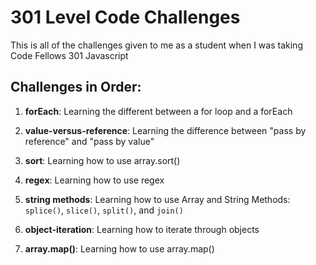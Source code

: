 # 301 Level Code Challenges

This is all of the challenges given to me as a student when I was taking Code Fellows 301 Javascript 

## Challenges in Order:

  1. **forEach**: Learning the different between a for loop and a forEach

  2. **value-versus-reference**: Learning the difference between "pass by reference" and "pass by value"

  3. **sort**: Learning how to use array.sort()

  4. **regex**: Learning how to use regex

  5. **string methods**: Learning how to use Array and String Methods: `splice()`, `slice()`, `split()`, and `join()`

  6. **object-iteration**: Learning how to iterate through objects

  7. **array.map()**: Learning how to use array.map()
  